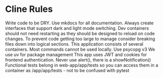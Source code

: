 # Cline Rules

Write code to be DRY.
Use mkdocs for all documentation.
Always create interfaces that support dark and light mode switching.
Dev containers should not need restarting as they should be designed to reload on code changes.
To prevent code getting too large to manage consider breaking files down into logical sections.
This application consists of several containers. Most commands cannot be used locally.
Use psycopg v3
We use uv for package management
This app uses JWT and cookies for frontend authentication.
Never use alert(), there is a showNotification()
Functional tests belong in web-app/app/tests so you can access them in a container as /app/app/tests - not to be confused with pytest

